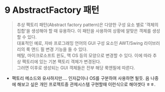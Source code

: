 # 9 AbstractFactory 패턴

> 추상 팩토리 패턴(Abstract factory pattern)은 다양한 구성 요소 별로 '객체의 집합'을 생성해야 할 때 유용하다. 이 패턴을 사용하여 상황에 알맞은 객체를 생성할 수 있다.  
> 대표적인 예로, 자바 프로그래밍 언어의 GUI 구성 요소인 AWT/Swing 라이브러리의 룩 앤드 필 변경 기능을 들 수 있다.  
> 메탈, 마이크로소프트 윈도, 맥 OS 등의 모양으로 변경할 수 있다. 이에 따라 추상 팩토리에 있는 기본 팩토리 객체가 변경된다.   
> 그러면 이후로 생성되는 GUI 객체들은 전부 해당 룩앤필에 따른다.  


* 팩토리 메소드와 유사하지만.... 인자값이나 OS를 구분하여 사용하면 될듯. 음 나중에 해보고 싶은 개인 프로젝트중 관제시스템 구현할때 이런식으로 해야겟다 ㅎㅎ.